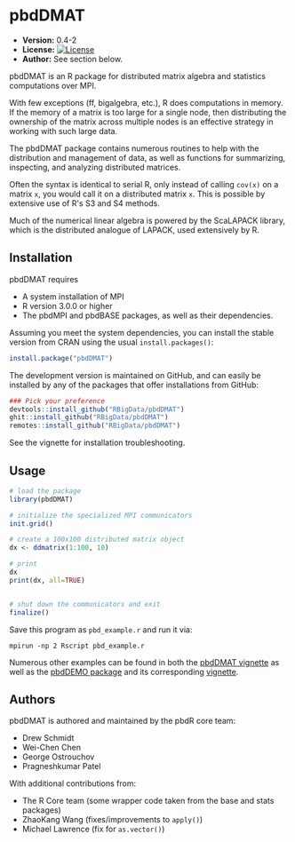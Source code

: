 # pbdDMAT

* **Version:** 0.4-2
* **License:** [![License](http://img.shields.io/badge/license-GPL%20%28%3E=%202%29-orange.svg?style=flat)](http://www.gnu.org/licenses/gpl-2.0.html)
* **Author:** See section below.


pbdDMAT is an R package for distributed matrix algebra and statistics computations over MPI.

With few exceptions (ff, bigalgebra, etc.), R does computations in memory. If the memory of a matrix is too large for a single node, then distributing the ownership of the matrix across multiple nodes is an effective strategy in working with such large data.

The pbdDMAT package contains numerous routines to help with the distribution and management of data, as well as functions for summarizing, inspecting, and analyzing distributed matrices.

Often the syntax is identical to serial R, only instead of calling `cov(x)` on a matrix `x`, you would call it on a distributed matrix `x`.  This is possible by extensive use of R's S3 and S4 methods.

Much of the numerical linear algebra is powered by the ScaLAPACK library, which is the distributed analogue of LAPACK, used extensively by R.



## Installation

pbdDMAT requires

* A system installation of MPI
* R version 3.0.0 or higher
* The pbdMPI and pbdBASE packages, as well as their dependencies.

Assuming you meet the system dependencies, you can install the stable version from CRAN using the usual `install.packages()`:

```r
install.package("pbdDMAT")
```

The development version is maintained on GitHub, and can easily be installed by any of the packages that offer installations from GitHub:

```r
### Pick your preference
devtools::install_github("RBigData/pbdDMAT")
ghit::install_github("RBigData/pbdDMAT")
remotes::install_github("RBigData/pbdDMAT")
```

See the vignette for installation troubleshooting.



## Usage

```r
# load the package
library(pbdDMAT)

# initialize the specialized MPI communicators
init.grid()

# create a 100x100 distributed matrix object
dx <- ddmatrix(1:100, 10)

# print
dx
print(dx, all=TRUE)


# shut down the communicators and exit
finalize()
```

Save this program as `pbd_example.r` and run it via:

```
mpirun -np 2 Rscript pbd_example.r
```

Numerous other examples can be found in both the
[pbdDMAT vignette](https://github.com/wrathematics/pbdDMAT/blob/master/inst/doc/pbdDMAT-guide.pdf)
as well as the [pbdDEMO package](https://github.com/wrathematics/pbdDEMO)
and its corresponding [vignette](https://github.com/wrathematics/pbdDEMO/blob/master/inst/doc/pbdDEMO-guide.pdf).



## Authors

pbdDMAT is authored and maintained by the pbdR core team:

* Drew Schmidt
* Wei-Chen Chen
* George Ostrouchov
* Pragneshkumar Patel

With additional contributions from:

* The R Core team (some wrapper code taken from the base and stats packages)
* ZhaoKang Wang (fixes/improvements to `apply()`)
* Michael Lawrence (fix for `as.vector()`)
